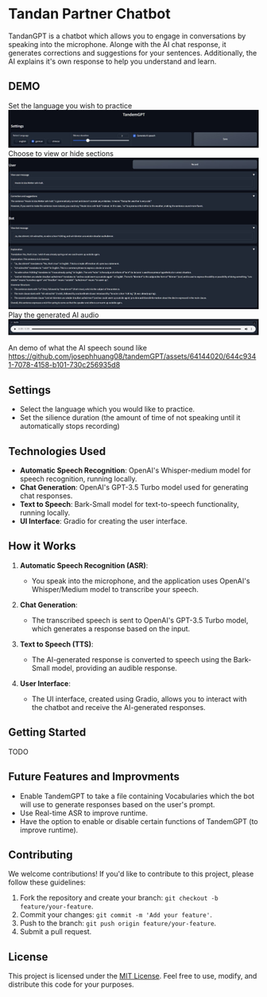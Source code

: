 # Tandan Partner Chatbot

TandanGPT is a chatbot which allows you to engage in conversations by speaking into the microphone. Alonge with the AI chat response, it generates corrections and suggestions for your sentences. Additionally, the AI explains it's own response to help you understand and learn.

## DEMO

Set the language you wish to practice
![Screenshot 1](assets/setting.jpg)
Choose to view or hide sections
![Screenshot 2](assets/chat.jpg)
Play the generated AI audio
![Screenshot 3](assets/audio.jpg)

An demo of what the AI speech sound like 
https://github.com/josephhuang08/tandemGPT/assets/64144020/644c9341-7078-4158-b101-730c256935d8



## Settings
- Select the language which you would like to practice.
- Set the silience duration (the amount of time of not speaking until it automatically stops recording)

## Technologies Used

- **Automatic Speech Recognition**: OpenAI's Whisper-medium model for speech recognition, running locally.
- **Chat Generation**: OpenAI's GPT-3.5 Turbo model used for generating chat responses.
- **Text to Speech**: Bark-Small model for text-to-speech functionality, running locally.
- **UI Interface**: Gradio for creating the user interface.

## How it Works

1. **Automatic Speech Recognition (ASR)**:
   - You speak into the microphone, and the application uses OpenAI's Whisper/Medium model to transcribe your speech.

2. **Chat Generation**:
   - The transcribed speech is sent to OpenAI's GPT-3.5 Turbo model, which generates a response based on the input.

3. **Text to Speech (TTS)**:
   - The AI-generated response is converted to speech using the Bark-Small model, providing an audible response.

4. **User Interface**:
   - The UI interface, created using Gradio, allows you to interact with the chatbot and receive the AI-generated responses.

## Getting Started

TODO

## Future Features and Improvments
- Enable TandemGPT to take a file containing Vocabularies which the bot will use to generate responses based on the user's prompt.
- Use Real-time ASR to improve runtime.
- Have the option to enable or disable certain functions of TandemGPT (to improve runtime).

## Contributing

We welcome contributions! If you'd like to contribute to this project, please follow these guidelines:

1. Fork the repository and create your branch: `git checkout -b feature/your-feature`.
2. Commit your changes: `git commit -m 'Add your feature'`.
3. Push to the branch: `git push origin feature/your-feature`.
4. Submit a pull request.

## License

This project is licensed under the [MIT License](LICENSE). Feel free to use, modify, and distribute this code for your purposes.
